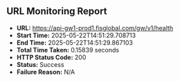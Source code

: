 ## URL Monitoring Report

- **URL:** https://api-gw1-prod1.fisglobal.com/gw/v1/health
- **Start Time:** 2025-05-22T14:51:29.708713
- **End Time:** 2025-05-22T14:51:29.867103
- **Total Time Taken:** 0.15839 seconds
- **HTTP Status Code:** 200
- **Status:** Success
- **Failure Reason:** N/A
